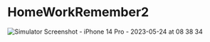 # HomeWorkRemember2

![Simulator Screenshot - iPhone 14 Pro - 2023-05-24 at 08 38 34](https://github.com/Power-of-Now/HomeWorkRemember2/assets/77582341/46752bc7-b815-406f-87ee-b35a21865725)

